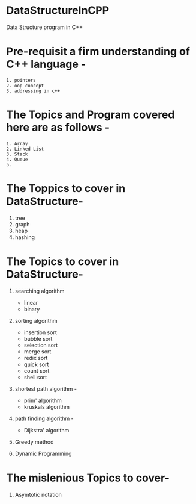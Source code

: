 # DataStructureInCPP

Data Structure program in C++



# Pre-requisit a firm understanding of C++ language -

    1. pointers 
    2. oop concept
    3. addressing in c++



# The Topics and Program covered here are as follows -
    
    1. Array 
    2. Linked List
    3. Stack
    4. Queue
    5. 


   
# The Toppics to cover in DataStructure-

1. tree
2. graph
3. heap
4. hashing




# The Topics to cover in DataStructure-

1. searching algorithm
    - linear
    - binary 
    
2. sorting algorithm
    - insertion sort 
    - bubble sort 
    - selection sort
    - merge sort
    - redix sort
    - quick sort
    - count sort
    - shell sort

3. shortest path algorithm -
    - prim' algorithm
    - kruskals algorithm
 
4. path finding algorithm -
    - Dijkstra' algorithm
   
5. Greedy method
6. Dynamic Programming


# The mislenious Topics to cover-

1. Asymtotic notation



